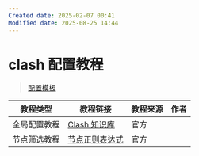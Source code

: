 ```yaml
---
Created date: 2025-02-07 00:41
Modified date: 2025-08-25 14:44
---
```

# clash 配置教程

> [配置模板](https://github.com/LaolunsiG/PCR/tree/main/config/clash)

| 教程类型   | 教程链接                                                                                                                                          | 教程来源 | 作者  |
| ------ | --------------------------------------------------------------------------------------------------------------------------------------------- | ---- | --- |
| 全局配置教程 | [Clash 知识库](https://clash.wiki/)                                                                                                              | 官方   |     |
| 节点筛选教程 | [节点正则表达式](https://github.com/LaolunsiG/PCR/blob/main/Agency_Wiki/%E8%8A%82%E7%82%B9%E7%9A%84%E6%AD%A3%E5%88%99%E8%A1%A8%E8%BE%BE%E5%BC%8F.md) | 官方   |     |
